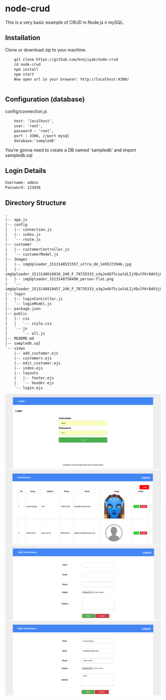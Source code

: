 # node-crud
This is a very basic example of CRUD in Node.js n mySQL.

## Installation
Clone or download zip to your machine.
```
	git clone https://github.com/knojiyak/node-crud
	cd node-crud
	npm install
	npm start
	Now open url in your browser: http://localhost:4300/
		
```


## Configuration (database)
config/connection.js

        host: 'localhost',
        user: 'root',
        password : 'root',
        port : 3306, //port mysql
        database:'sampledb'	

You're gonna need to create a DB named 'sampledb' and import sampledb.sql

## Login Details

```
Username: admin
Password: 123456
```

## Directory Structure

```
.
|-- app.js
|-- config
|   |-- connection.js
|   |-- index.js
|   `-- route.js
|-- customer
|   |-- customerController.js
|   `-- customerModel.js
|-- Images
|   |-- imgUploader_1513148531557_ultra_dm_1495373946.jpg
|   |-- imgUploader_1513148616018_240_F_78735333_o3qJe4bT5ciwldLIjVDulFKrDAV3jGYO.jpg
|   |-- imgUploader_1513148758490_person-flat.png
|   `-- imgUploader_1513148819457_240_F_78735333_o3qJe4bT5ciwldLIjVDulFKrDAV3jGYO.jpg
|-- login
|   |-- loginController.js
|   `-- loginModel.js
|-- package.json
|-- public
|   |-- css
|   |   `-- style.css
|   `-- js
|       `-- all.js
|-- README.md
|-- sampledb.sql
`-- views
    |-- add_customer.ejs
    |-- customers.ejs
    |-- edit_customer.ejs
    |-- index.ejs
    |-- layouts
    |   |-- footer.ejs
    |   `-- header.ejs
    `-- login.ejs
```
![Alt text](ScreenShot/login.png?raw=true "Login")
![Alt text](ScreenShot/listing.png?raw=true "Listing")
![Alt text](ScreenShot/add.png?raw=true "Add")
![Alt text](ScreenShot/edit.png?raw=true "Edit")


